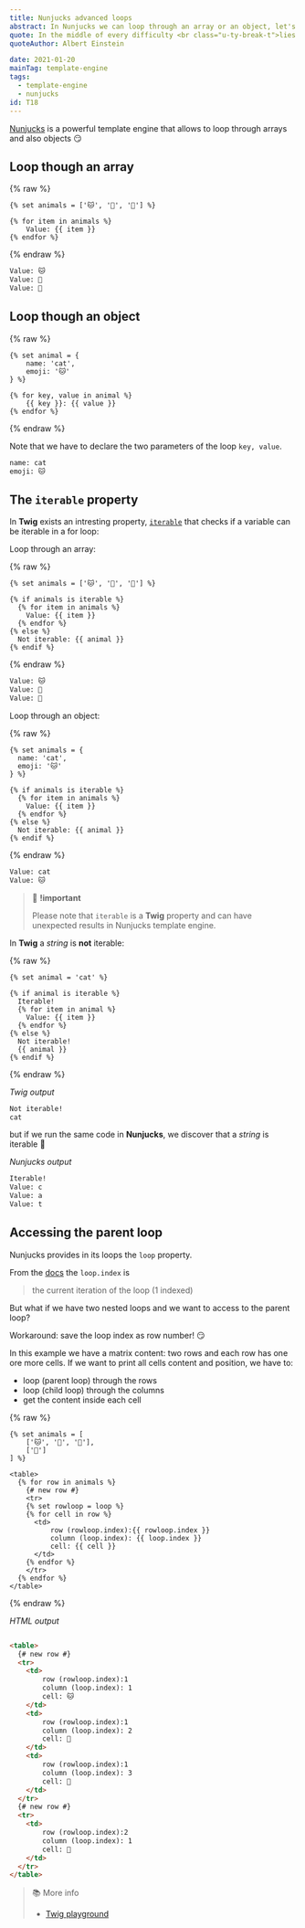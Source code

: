 ```yaml
---
title: Nunjucks advanced loops
abstract: In Nunjucks we can loop through an array or an object, let's see how to do it.
quote: In the middle of every difficulty <br class="u-ty-break-t">lies opportunity
quoteAuthor: Albert Einstein

date: 2021-01-20
mainTag: template-engine
tags:
  - template-engine
  - nunjucks
id: T18
---
```


[Nunjucks](https://mozilla.github.io/nunjucks/templating.html) is a powerful template engine that allows to loop through arrays and also objects 😏

## Loop though an array

{% raw %}
  ```twig
  {% set animals = ['🐱', '🐶', '🐺'] %}

  {% for item in animals %}
      Value: {{ item }}
  {% endfor %}
  ```
{% endraw %}

```html
Value: 🐱
Value: 🐶
Value: 🐺
```

## Loop though an object

{% raw %}
  ```twig
  {% set animal = {
      name: 'cat',
      emoji: '🐱'
  } %}

  {% for key, value in animal %}
      {{ key }}: {{ value }}
  {% endfor %}
  ```
{% endraw %}

Note that we have to declare the two parameters of the loop `key, value`.

```html
name: cat
emoji: 🐱
```

## The `iterable` property

In **Twig** exists an intresting property, [`iterable`](https://twig.symfony.com/doc/3.x/tests/iterable.html) that checks if a variable can be iterable in a for loop:

Loop through an array:

{% raw %}
  ```twig
  {% set animals = ['🐱', '🐶', '🐺'] %}

  {% if animals is iterable %}
    {% for item in animals %}
      Value: {{ item }}
    {% endfor %}
  {% else %}
    Not iterable: {{ animal }}
  {% endif %}
  ```
{% endraw %}

```html
Value: 🐱
Value: 🐶
Value: 🐺
```

Loop through an object:

{% raw %}
  ```twig
  {% set animals = {
    name: 'cat',
    emoji: '🐱'
  } %}

  {% if animals is iterable %}
    {% for item in animals %}
      Value: {{ item }}
    {% endfor %}
  {% else %}
    Not iterable: {{ animal }}
  {% endif %}
  ```
{% endraw %}

```html
Value: cat
Value: 🐱
```

> 🧨 **!important**
>
> Please note that `iterable` is a **Twig** property and can have unexpected results in Nunjucks template engine.

In **Twig** a _string_ is **not** iterable:

{% raw %}
  ```twig
  {% set animal = 'cat' %}

  {% if animal is iterable %}
    Iterable!
    {% for item in animal %}
      Value: {{ item }}
    {% endfor %}
  {% else %}
    Not iterable!
    {{ animal }}
  {% endif %}
  ```
{% endraw %}

_Twig output_

```html
Not iterable!
cat
```

but if we run the same code in **Nunjucks**, we discover that a _string_ is iterable 🤯

_Nunjucks output_

```html
Iterable!
Value: c
Value: a
Value: t
```

## Accessing the parent loop

Nunjucks provides in its loops the `loop` property.

From the [docs](http://mozilla.github.io/nunjucks/templating.html#for) the `loop.index` is
> the current iteration of the loop (1 indexed)

But what if we have two nested loops and we want to access to the parent loop?

Workaround: save the loop index as row number! 😏

In this example we have a matrix content: two rows and each row has one ore more cells. If we want to print all cells content and position, we have to:
- loop (parent loop) through the rows
- loop (child loop) through the columns
- get the content inside each cell

{% raw %}
  ```twig
  {% set animals = [
      ['🐱', '🐶', '🐺'],
      ['🐍']
  ] %}

  <table>
    {% for row in animals %}
      {# new row #}
      <tr>
      {% set rowloop = loop %}
      {% for cell in row %}
        <td>
            row (rowloop.index):{{ rowloop.index }}
            column (loop.index): {{ loop.index }}
            cell: {{ cell }}
        </td>
      {% endfor %}
      </tr>
    {% endfor %}
  </table>
  ```
{% endraw %}

_HTML output_

```html

<table>
  {# new row #}
  <tr>
    <td>
        row (rowloop.index):1
        column (loop.index): 1
        cell: 🐱
    </td>
    <td>
        row (rowloop.index):1
        column (loop.index): 2
        cell: 🐶
    </td>
    <td>
        row (rowloop.index):1
        column (loop.index): 3
        cell: 🐺
    </td>
  </tr>
  {# new row #}
  <tr>
    <td>
        row (rowloop.index):2
        column (loop.index): 1
        cell: 🐍
    </td>
  </tr>
</table>
```

> 📚 More info
>
> - [Twig playground](https://twigfiddle.com/)
